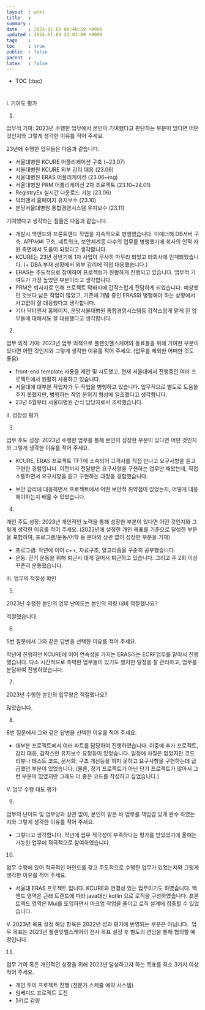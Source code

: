 ```yaml
---
layout  : wiki
title   : 
summary : 
date    : 2023-01-03 08:40:59 +0900
updated : 2024-01-04 22:01:09 +0900
tags    : 
toc     : true
public  : false
parent  : 
latex   : false
---
```

* TOC
{:toc}

# 

I. 기여도 평가

1.
업무적 기여: 2023년 수행한 업무에서 본인이 기여했다고 판단하는 부분이 있다면 어떤 것인지와 그렇게 생각한 이유를 적어 주세요.

23년에 수행한 업무들은 다음과 같습니다.

- 서울대병원 KCURE 어플리케이션 구축 (~23.07)
- 서울대병원 KCURE 외부 감리 대응 (23.06)
- 서울대병원 ERAS 어플리케이션 (23.06~ing)
- 서울대병원 PRM 어플리케이션 2차 프로젝트 (23.10~24.01)
- RegistryEx 실시간 다운로드 기능 (23.06)
- 닥터앤서 홈페이지 유지보수 (23.10)
- 분당서울대병원 통합경영시스템 유지보수 (23.11)


기여했다고 생각하는 점들은 다음과 같습니다.
- 개발시 백앤드와 프론트앤드 작업을 지속적으로 병행했습니다. 이에더해 DB서버 구축, APP서버 구축, 네트워크, 보안체계등 다수의 업무를 병행했기에 회사의 인적 자원 측면에서 도움이 되었다고 생각합니다. 
- KCURE는 23년 상반기에 1차 사업이 무사히 마무리 되었고 타회사에 인계되었습니다. (+ DBA 부재 상황에서 외부 감리에 직접 대응했습니다.)
- ERAS는 주도적으로 참여하여 프로젝트가 원활하게 진행되고 있습니다. 업무적 기여도가 가장 높았던 부분이라고 생각합니다.
- PRM은 퇴사자로 인해 프로젝트 막바지에 갑작스럽게 전담하게 되었습니다. 예상했던 것보다 남은 작업이 많았고, 기존에 개발 중인 ERAS와 병행해야 하는 상황에서 사고없이 잘 대응했다고 생각합니다. 
- 기타 닥터앤서 홈페이지, 분당서울대병원 통합경영시스템등 갑작스럽게 맡게 된 업무들에 대해서도 잘 대응했다고 생각합니다.


2.
업무 외적 기여: 2023년 업무 외적으로 플랜잇헬스케어와 동료들을 위해 기여한 부분이 있다면 어떤 것인지와 그렇게 생각한 이유를 적어 주세요. (업무를 제외한 어떠한 것도 좋음)

- front-end template 사용을 제안 및 시도했고, 현재 서울대에서 진행중인 여러 프로젝트에서 원활히 사용하고 있습니다.
- 서울대에 대부분 작업자가 두 작업을 병행하고 있습니다. 업무적으로 별도로 도움을 주지 못했지만, 병행하는 작업 분위기 형성에 일조했다고 생각합니다.
- 23년 6월부터 서울대병원 간식 담당자로서 조력했습니다.



II. 성장성 평가

3.
업무 주도 성장: 2023년 수행한 업무를 통해 본인이 성장한 부분이 있다면 어떤 것인지와 그렇게 생각한 이유를 적어 주세요.

- KCURE, ERAS 프로젝트 TFT에 소속되어  고객사를 직접 만나고 요구사항을 듣고 구현한 경험입니다. 
이전까지 전달받은 요구사항을 구현하는 업무만 해왔는데, 직접 소통하면서 요구사항을 듣고 구현하는 과정을 경험했습니다.

- 보안 감리에 대응하면서 프로젝트에서 어떤 보안적 취약점이 있었는지, 어떻게 대응해야하는지 배울 수 있었습니다.
  
  
  
4.
개인 주도 성장: 2023년 개인적인 노력을 통해 성장한 부분이 있다면 어떤 것인지와 그렇게 생각한 이유를 적어 주세요. (2022년에 설정한 개인 목표를 기준으로 달성한 부분을 포함하여, 프로그램/운동/어학 등 분야와 상관 없이 성장한 부분을 기재)

- 프로그램: 작년에 이어 c++, 자료구조, 알고리즘을 꾸준히 공부했습니다.
- 운동: 걷기 운동을 위해 퇴근시 대게 걸어서 퇴근하고 있습니다. 그리고 주 2회 이상 꾸준히 운동했습니다. 
 
 
III. 업무의 적절성 확인

5.
2023년 수행한 본인의 업무 난이도는 본인의 역량 대비 적절했나요?

적절했습니다.

6.
5번 질문에서 그와 같은 답변을 선택한 이유를 적어 주세요.

작년에 진행하던 KCURE에 이어 연속성을 가지는 ERAS라는 ECRF업무를 맡아서 진행했습니다. 
다소 시간적으로 촉박한 업무들이 있기도 했지만 일정을 잘 관리하고, 업무를 분담하여 진행하였습니다.


7.
2023년 수행한 본인의 업무양은 적절했나요?

많았습니다.

8.
8번 질문에서 그와 같은 답변을 선택한 이유를 적어 주세요.

- 대부분 프로젝트에서 여러 파트를 담당하여 진행하였습니다. 이중에 추가 프로젝트, 감리 대응, 갑작스런 유지보수 요청등이 있었습니다.
일정에 차질은 없었지만 코드 리뷰나 테스트 코드, 문서화, 구조 개선등을 하지 못하고 요구사항을 구현하는데 급급했던 부분이 있었습니다.
(물론, 장기 프로젝트가 아닌 단기 프로젝트가 많아서 그런 부분이 있었지만 그래도 더 좋은 코드를 작성하고 싶었습니다.)


V. 업무 수행 태도 평가

9.
업무의 난이도 및 업무양과 상관 없이, 본인이 맡은 바 업무를 책임감 있게 완수 하였는지와 그렇게 생각한 이유를 적어 주세요.

- 그렇다고 생각합니다. 작년에 업무 적극성이 부족하다는 평가를 받았었기에 올해는 가능한 업무에 적극적으로 참여하였습니다.

10.
업무 수행에 있어 적극적인 마인드를 갖고 주도적으로 수행한 업무가 있었는지와 그렇게 생각한 이유를 적어 주세요.

- 서울대 ERAS 프로젝트 입니다. KCURE와 연결성 있는 업무이기도 하였습니다. 백엔드 영역은 근래 트렌드에 따라 java대신 kotlin 으로 로직을 구성하였습니다. 
프론트엑드 영역은 Mui를 도입하면서 마크업 작업을 줄이고 로직 설계에 집중할 수 있었습니다.



V. 2023년 목표 설정
해당 항목은 2022년 성과 평가에 반영되는 부분은 아닙니다. 
업무 목표는 2023년 플랜잇헬스케어의 전사 목표 설정 후 별도의 면담을 통해 협의할 예정입니다.

11.
업무 기여 혹은 개인적인 성장을 위해 2023년 달성하고자 하는 목표를 최소 3가지 이상 적어 주세요.

- 개인 토이 프로젝트 진행 (전문가 스케쥴 예약 시스템)
- 임베디드 프로젝트 도전
- 5키로 감량

